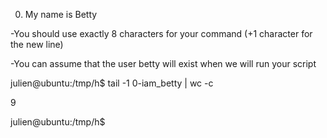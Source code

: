0. My name is Betty  

-You should use exactly 8 characters for your command (+1 character for the new line)

-You can assume that the user betty will exist when we will run your script

julien@ubuntu:/tmp/h$ tail -1 0-iam_betty | wc -c

9

julien@ubuntu:/tmp/h$
